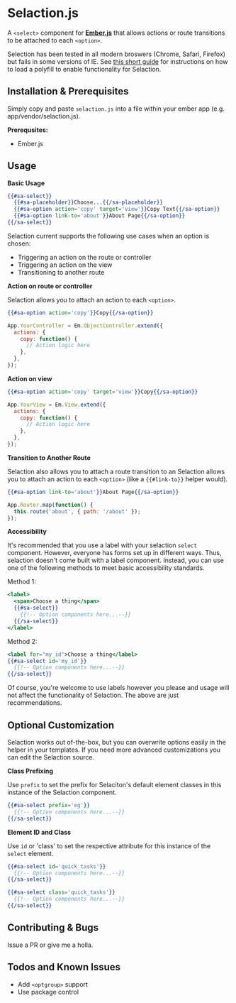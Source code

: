 Selaction.js
======

A `<select>` component for **[Ember.js](http://emberjs.com/)** that allows actions or route transitions to be attached to each `<option>`.

Selection has been tested in all modern broswers (Chrome, Safari, Firefox) but fails in some versions of IE. See [this short guide](https://github.com/sir-dunxalot/selaction/blob/master/using_with_ie.md) for instructions on how to load a polyfill to enable functionality for Selaction.

Installation & Prerequisites
------

Simply copy and paste `selaction.js` into a file within your ember app (e.g. app/vendor/selaction.js).

**Prerequsites:**
- Ember.js

Usage
------

**Basic Usage**

```handlebars
{{#sa-select}}
  {{#sa-placeholder}}Choose...{{/sa-placeholder}}
  {{#sa-option action='copy' target='view'}}Copy Text{{/sa-option}}
  {{#sa-option link-to='about'}}About Page{{/sa-option}}
{{/sa-select}}
```

Selaction current supports the following use cases when an option is chosen:
- Triggering an action on the route or controller
- Triggering an action on the view
- Transitioning to another route

**Action on route or controller**

Selaction allows you to attach an action to each `<option>`.

```handlebars
{{#sa-option action='copy'}}Copy{{/sa-option}}
```

```javascript
App.YourController = Em.ObjectController.extend({
  actions: {
    copy: function() {
      // Action logic here
    },
  },
});
```

**Action on view**

```handlebars
{{#sa-option action='copy' target='view'}}Copy{{/sa-option}}
```

```javascript
App.YourView = Em.View.extend({
  actions: {
    copy: function() {
      // Action logic here
    },
  },
});
```

**Transition to Another Route**

Selaction also allows you to attach a route transition to an Selaction allows you to attach an action to each `<option>` (like a `{{#link-to}}` helper would).

```handlebars
{{#sa-option link-to='about'}}About Page{{/sa-option}}
```

```javascript
App.Router.map(function() {
  this.route('about', { path: '/about' });
});
```

**Accessibility**

It's recommended that you use a label with your selaction `select` component. However, everyone has forms set up in different ways. Thus, selaction doesn't come built with a label component. Instead, you can use one of the following methods to meet basic accessibility standards.

Method 1:

```handlebars
<label>
  <span>Choose a thing</span>
  {{#sa-select}}
    {{!-- Option components here...--}}
  {{/sa-select}}
</label>
```

Method 2:

```handlebars
<label for="my_id">Choose a thing</label>
{{#sa-select id='my_id'}}
  {{!-- Option components here...--}}
{{/sa-select}}
```

Of course, you're welcome to use labels however you please and usage will not affect the functionality of Selaction. The above are just recommendations.

Optional Customization
------

Selaction works out of-the-box, but you can overwrite options easily in the helper in your templates. If you need more advanced customizations you can edit the Selaction source.

**Class Prefixing**

Use `prefix` to set the prefix for Selaciton's default element classes in this instance of the Selaction component.

```handlebars
{{#sa-select prefix='eg'}}
  {{!-- Option components here...--}}
{{/sa-select}}
```

**Element ID and Class**

Use `id` or 'class' to set the respective attribute for this instance of the `select` element.

```handlebars
{{#sa-select id='quick_tasks'}}
  {{!-- Option components here...--}}
{{/sa-select}}
```

```handlebars
{{#sa-select class='quick_tasks'}}
  {{!-- Option components here...--}}
{{/sa-select}}
```

Contributing & Bugs
------

Issue a PR or give me a holla.

Todos and Known Issues
------
- Add `<optgroup>` support
- Use package control
